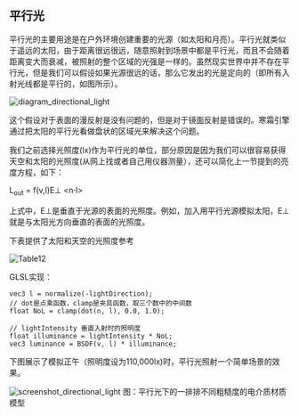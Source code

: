 ## 平行光
平行光的主要用途是在户外环境创建重要的光源（如太阳和月亮）。平行光就类似于遥远的太阳，由于距离很远很远，随意照射到场景中都是平行光，而且不会随着距离变大而衰减，被照射的整个区域的光强是一样的。虽然现实世界中并不存在平行光，但是我们可以假设如果光源很远的话，那么它发出的光是定向的（即所有入射光线都是平行的，如图所示）。

![diagram_directional_light](../../../assets/lightning/5.2/diagram_directional_light.png)

这个假设对于表面的漫反射是没有问题的，但是对于镜面反射是错误的。寒霜引擎通过把太阳的平行光看做盘状的区域光来解决这个问题。

我们之前选择光照度(lx)作为平行光的单位，部分原因是因为我们可以很容易获得天空和太阳的光照度(从网上找或者自己用仪器测量），还可以简化上一节提到的亮度方程，如下：  

L<sub>out</sub> = f(v,l)E⊥ <n⋅l>

上式中，E⊥是垂直于光源的表面的光照度。例如，加入用平行光源模拟太阳，E⊥就是与太阳光方向垂直的表面的光照度。

下表提供了太阳和天空的光照度参考

![Table12](../../../assets/lightning/5.2/Table12.png)

GLSL实现：
```
vec3 l = normalize(-lightDirection);
// dot是点乘函数，clamp是夹具函数，取三个数中的中间数
float NoL = clamp(dot(n, l), 0.0, 1.0);

// lightIntensity 垂直入射时的照明度
float illuminance = lightIntensity * NoL;
vec3 luminance = BSDF(v, l) * illuminance;
```

下图展示了模拟正午（照明度设为110,000lx)时，平行光照射一个简单场景的效果。

![screenshot_directional_light](../../../assets/lightning/5.2/screenshot_directional_light.png)
图：平行光下的一排排不同粗糙度的电介质材质模型
